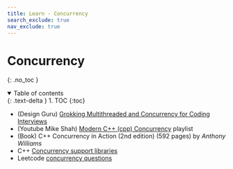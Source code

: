 ```yaml
---
title: Learn - Concurrency
search_exclude: true
nav_exclude: true
---
```


<!-- prettier-ignore-start -->
# Concurrency
{: .no_toc }

<details open markdown="block">
  <summary>
    Table of contents
  </summary>
  {: .text-delta }
1. TOC
{:toc}
</details>

<!-- prettier-ignore-end -->

-   (Design Guru) [Grokking Multithreaded and Concurrency for Coding Interviews](https://www.designgurus.io/course/grokking-multithreading-and-concurrency-for-coding-interviews)
-   (Youtube Mike Shah) [Modern C++ (cpp) Concurrency](https://www.youtube.com/playlist?list=PLvv0ScY6vfd_ocTP2ZLicgqKnvq50OCXM) playlist
-   (Book) C++ Concurrency in Action (2nd edition) (592 pages) by _Anthony Williams_
-   C++ [Concurrency support libraries](https://en.cppreference.com/w/cpp/thread)
-   Leetcode [concurrency questions](https://leetcode.com/problemset/concurrency/)
